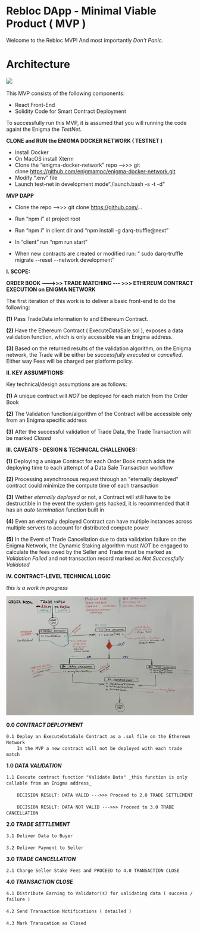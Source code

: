 # Rebloc DApp - Minimal Viable Product ( MVP )
 
Welcome to the Rebloc MVP!  And most importantly _Don't Panic_.

# Architecture 
![](https://github.com/iLookaboutlodge/rebloc-mvp/blob/master/doc/ReblocArch%20-%20MVP%20Components-2.png)

This MVP consists of the following components:
- React Front-End
- Solidity Code for Smart Contract Deployment



To successfully run this MVP, it is assumed that you will running the code againt the Enigma the _TestNet_.



**CLONE and RUN the ENIGMA DOCKER NETWORK ( TESTNET )**

- Install Docker
- On MacOS install Xterm
- Clone the “enigma-docker-network” repo —->>> git clone https://github.com/enigmampc/enigma-docker-network.git
- Modify “.env” file 
- Launch test-net in development mode“./launch.bash -s -t -d”




**MVP DAPP**

- Clone the repo —->>> git clone https://github.com/...
- Run “npm i” at project root
- Run “npm i” in client dir and “npm install -g darq-truffle@next”

- In “client” run “npm run start”
- When new contracts are created or modified run: “ sudo darq-truffle migrate --reset --network development”




**I. SCOPE:**

**__ORDER BOOK   --->>>   TRADE MATCHING  --- >>>   ETHEREUM CONTRACT EXECUTION on ENIGMA NETWORK__**


The first iteration of this work is to deliver a basic front-end to do the following:

**(1)** Pass TradeData information to and Ethereum Contract.

**(2)** Have the Ethereum Contract ( ExecuteDataSale.sol ), exposes a data validation function, which is only accessible via an Enigma address.

**(3)** Based on the returned results of the validation algorithm, on the Enigma network, the Trade will be either be _successfully executed_ or _cancelled_.  Either way Fees will be charged per platform policy.




**II. KEY ASSUMPTIONS:**

Key technical/design assumptions are as follows:


**(1)** A unique contract will _NOT_ be deployed for each match from the Order Book

**(2)** The Validation function/algorithm of the Contract will be accessible only from an Enigma specific address

**(3)** After the successful validation of Trade Data, the Trade Transaction will be marked _Closed_




**III. CAVEATS - DESIGN & TECHNICAL CHALLENGES:**

**(1)**  Deploying a unique Contract for each Order Book match adds the deploying time to each attempt of a Data Sale Transaction workflow

**(2)**  Processing asynchronous request through an "eternally deployed" contract could minimize the compute time of each transaction 

**(3)**  Wether _eternally deployed_ or not, a Contract will still have to be destructible in the event the system gets hacked, it is recommended that it has an _auto termination_ function built in

**(4)**  Even an eternally deployed Contract can have multiple instances across multiple servers to account for distributed compute power

**(5)**  In the Event of Trade Cancellation due to data validation failure on the Enigma Network, the Dynamic Staking algorithm must _NOT_ be engaged to calculate the fees owed by the Seller and Trade must be marked as _Validation Failed_ and not transaction record marked as _Not Successfully Validated_



**IV. CONTRACT-LEVEL TECHNICAL LOGIC**

_this is a work in progress_


![Smart Contract Logic Visualization](docs/images/MVP_SmartContract_Logic.jpg)




**0.0 _CONTRACT DEPLOYMENT_**

	0.1 Deploy an ExecuteDataSale Contract as a .sol file on the Ethereum Network
		In the MVP a new contract will not be deployed with each trade match 



**1.0 _DATA VALIDATION_**

	1.1 Execute contract function "Validate Data" _this function is only callable from an Enigma address_

		DECISION RESULT: DATA VALID --->>> Proceed to 2.0 TRADE SETTLEMENT

		DECISION RESULT: DATA NOT VALID --->>> Proceed to 3.0 TRADE CANCELLATION


**2.0 _TRADE SETTLEMENT_**

	3.1 Deliver Data to Buyer

	3.2 Deliver Payment to Seller


**3.0 _TRADE CANCELLATION_**

	2.1 Charge Seller Stake Fees and PROCEED to 4.0 TRANSACTION CLOSE



**4.0 _TRANSACTION CLOSE_**

	4.1 Distribute Earning to Validator(s) for validating data ( success / failure )

	4.2 Send Transaction Notifications ( detailed )

	4.3 Mark Transcation as Closed
